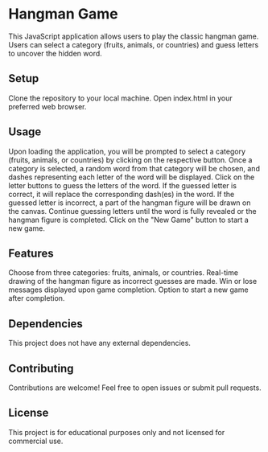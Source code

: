# Hangman Game
This JavaScript application allows users to play the classic hangman game. Users can select a category (fruits, animals, or countries) and guess letters to uncover the hidden word.

## Setup
Clone the repository to your local machine.
Open index.html in your preferred web browser.
## Usage
Upon loading the application, you will be prompted to select a category (fruits, animals, or countries) by clicking on the respective button.
Once a category is selected, a random word from that category will be chosen, and dashes representing each letter of the word will be displayed.
Click on the letter buttons to guess the letters of the word.
If the guessed letter is correct, it will replace the corresponding dash(es) in the word.
If the guessed letter is incorrect, a part of the hangman figure will be drawn on the canvas.
Continue guessing letters until the word is fully revealed or the hangman figure is completed.
Click on the "New Game" button to start a new game.
## Features
Choose from three categories: fruits, animals, or countries.
Real-time drawing of the hangman figure as incorrect guesses are made.
Win or lose messages displayed upon game completion.
Option to start a new game after completion.
## Dependencies
This project does not have any external dependencies.

## Contributing
Contributions are welcome! Feel free to open issues or submit pull requests.

## License
This project is for educational purposes only and not licensed for commercial use.